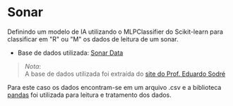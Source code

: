 # Sonar

Definindo um modelo de IA utilizando o MLPClassifier do Scikit-learn para classificar em "R" ou "M" os dados de leitura de um sonar.

- Base de dados utilizada: [Sonar Data](sonar_data.csv)

> *Nota*: <br> A base de dados utilizada foi extraída do [site do Prof. Eduardo Sodré](https://www.arnepy.com/exercicios-de-machine-learning)

Para este caso os dados encontram-se em um arquivo .csv e a biblioteca [pandas](https://pandas.pydata.org/) foi utilizada para leitura e tratamento dos dados.